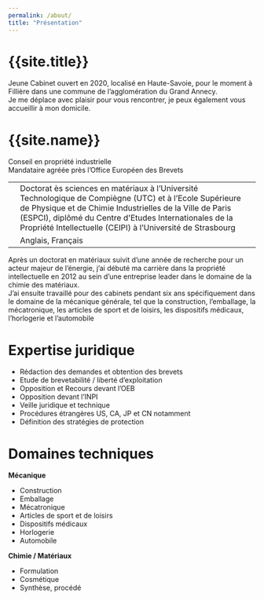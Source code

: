 ```yaml
---
permalink: /about/
title: "Présentation"
---
```


<p>
  <h1>{{site.title}}</h1>
  Jeune Cabinet ouvert en 2020, localisé en Haute-Savoie, pour le moment à Fillière dans une commune de l’agglomération du Grand Annecy.<br/>
  Je me déplace avec plaisir pour vous rencontrer, je peux également vous accueillir à mon domicile.<br/>
</p>

<p>
  <h1>{{site.name}}</h1>
  <p>
    Conseil en propriété industrielle<br/>
    Mandataire agréée près l’Office Européen des Brevets<br/>
  </p>
  <table style="border: none">
    <tr>
      <td><i class="fas fa-university fa-2x"></i></td>
      <td>Doctorat ès sciences en matériaux à l’Université Technologique de Compiègne (UTC) et à l’Ecole Supérieure de Physique et de Chimie Industrielles de la Ville de Paris (ESPCI), diplômé du Centre d'Etudes Internationales de la Propriété Intellectuelle (CEIPI) à l’Université de Strasbourg</td>
    </tr>
    <tr>
      <td><i class="fas fa-language fa-2x"></i></td>
      <td>Anglais, Français</td>
    </tr>
  </table>
  <p>Après un doctorat en matériaux suivit d’une année de recherche pour un acteur majeur de l’énergie, j’ai débuté ma carrière dans la propriété intellectuelle en 2012 au sein d’une entreprise leader dans le domaine de la chimie des matériaux.<br/>
  J’ai ensuite travaillé pour des cabinets pendant six ans spécifiquement dans le domaine de la mécanique générale, tel que la construction, l’emballage, la mécatronique, les articles de sport et de loisirs, les dispositifs médicaux, l’horlogerie et l’automobile</p>
</p>

<p>
  <h1>Expertise juridique</h1>
  <ul>
    <li>Rédaction des demandes et obtention des brevets</li>
    <li>Etude de brevetabilité / liberté d’exploitation</li>
    <li>Opposition et Recours devant l’OEB</li>
    <li>Opposition devant l’INPI</li>
    <li>Veille juridique et technique</li>
    <li>Procédures étrangères US, CA, JP et CN notamment</li>
    <li>Définition des stratégies de protection</li>
  </ul>
</p>

<p>
  <h1>Domaines techniques</h1>

  <b>Mécanique</b>
  <ul>
    <li>Construction</li>
    <li>Emballage</li>
    <li>Mécatronique</li>
    <li>Articles de sport et de loisirs</li>
    <li>Dispositifs médicaux</li>
    <li>Horlogerie</li>
    <li>Automobile</li>
  </ul>

  <b>Chimie / Matériaux</b>
  <ul>
    <li>Formulation</li>
    <li>Cosmétique</li>
    <li>Synthèse, procédé</li>
  </ul>
</p>

